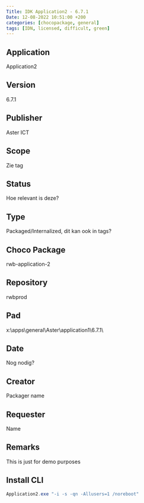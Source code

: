 ```yaml
---
Title: IDK Application2 - 6.7.1
Date: 12-08-2022 10:51:00 +200
categories: [chocopackage, general]
tags: [IDN, licensed, difficult, green]
---
```


## Application

Application2

## Version

6.7.1

## Publisher

Aster ICT

## Scope

Zie tag

## Status

Hoe relevant is deze?

## Type

Packaged/Internalized, dit kan ook in tags?

## Choco Package

rwb-application-2

## Repository

rwbprod

## Pad

x:\apps\general\Aster\application1\6.7.1\

## Date

Nog nodig?

## Creator

Packager name

## Requester

Name

## Remarks

This is just for demo purposes

## Install CLI

```powershell
Application2.exe "-i -s -qn -Allusers=1 /noreboot"
```

